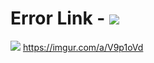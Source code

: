 # Error Link - ![](https://img.shields.io/badge/dynamic/xml.svg?color=critical&label=Error&prefix=error%20&query=Error%20abour&suffix=compiler&url=https%3A%2F%2Fimgur.com%2Fa%2FV9p1oVd)



![](https://img.shields.io/badge/Imgur-JPEG-red.svg)
https://imgur.com/a/V9p1oVd 

